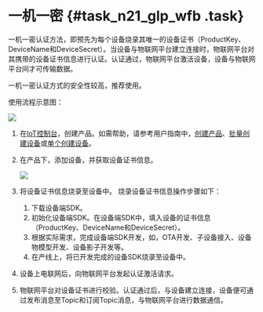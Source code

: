 # 一机一密 {#task_n21_glp_wfb .task}

一机一密认证方法，即预先为每个设备烧录其唯一的设备证书（ProductKey、DeviceName和DeviceSecret）。当设备与物联网平台建立连接时，物联网平台对其携带的设备证书信息进行认证。认证通过，物联网平台激活设备，设备与物联网平台间才可传输数据。

一机一密认证方式的安全性较高，推荐使用。

使用流程示意图：

![](http://static-aliyun-doc.oss-cn-hangzhou.aliyuncs.com/assets/img/14633/155710719532767_zh-CN.png)

1.  在[IoT控制台](http://iot.console.aliyun.com/)，创建产品。如需帮助，请参考用户指南中，[创建产品](../../../../intl.zh-CN/用户指南/产品与设备/创建产品.md#)、[批量创建设备](../../../../intl.zh-CN/用户指南/产品与设备/创建设备/批量创建设备.md#)或[单个创建设备](../../../../intl.zh-CN/用户指南/产品与设备/创建设备/单个创建设备.md#)。
2.  在产品下，添加设备，并获取设备证书信息。 

    ![](http://static-aliyun-doc.oss-cn-hangzhou.aliyuncs.com/assets/img/14633/155710719632775_zh-CN.png)

3.  将设备证书信息烧录至设备中。 烧录设备证书信息操作步骤如下：
    1.  下载设备端SDK。
    2.  初始化设备端SDK。在设备端SDK中，填入设备的证书信息（ProductKey、DeviceName和DeviceSecret）。 
    3.  根据实际需求，完成设备端SDK开发，如，OTA开发、子设备接入、设备物模型开发、设备影子开发等。
    4.  在产线上，将已开发完成的设备SDK烧录至设备中。
4.  设备上电联网后，向物联网平台发起认证激活请求。
5.  物联网平台对设备证书进行校验。认证通过后，与设备建立连接，设备便可通过发布消息至Topic和订阅Topic消息，与物联网平台进行数据通信。

